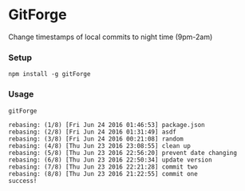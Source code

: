 GitForge
============

Change timestamps of local commits to night time (9pm-2am)

### Setup
```
npm install -g gitForge
```

### Usage
```
gitForge
```
```
rebasing: (1/8) [Fri Jun 24 2016 01:46:53] package.json
rebasing: (2/8) [Fri Jun 24 2016 01:31:49] asdf
rebasing: (3/8) [Fri Jun 24 2016 00:21:08] random
rebasing: (4/8) [Thu Jun 23 2016 23:08:55] clean up
rebasing: (5/8) [Thu Jun 23 2016 22:56:20] prevent date changing
rebasing: (6/8) [Thu Jun 23 2016 22:50:34] update version
rebasing: (7/8) [Thu Jun 23 2016 22:21:28] commit two
rebasing: (8/8) [Thu Jun 23 2016 21:22:55] commit one
success!
```